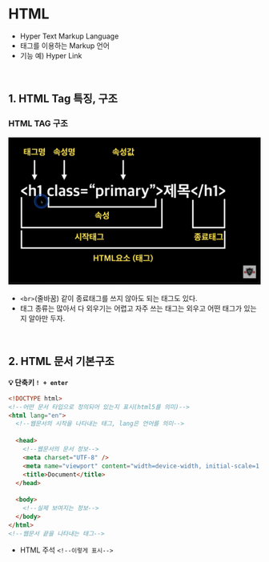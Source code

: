 # HTML

- Hyper Text Markup Language
- 태그를 이용하는 Markup 언어
- 기능 예) Hyper Link

<br>

## 1. HTML Tag 특징, 구조

### HTML TAG 구조

![html-tag-구성요소](image/html-tag-%EA%B5%AC%EC%84%B1%EC%9A%94%EC%86%8C.png)

- `<br>`(줄바꿈) 같이 종료태그를 쓰지 않아도 되는 태그도 있다.
- 태그 종류는 많아서 다 외우기는 어렵고 자주 쓰는 태그는 외우고 어떤 태그가 있는지 알아만 두자.

<br>

## 2. HTML 문서 기본구조

**💡 단축키 `! + enter`**

```html
<!DOCTYPE html>
<!--어떤 문서 타입으로 정의되어 있는지 표시(html5를 의미)-->
<html lang="en">
  <!--웹문서의 시작을 나타내는 태그, lang은 언어를 의미-->

  <head>
    <!--웹문서의 문서 정보-->
    <meta charset="UTF-8" />
    <meta name="viewport" content="width=device-width, initial-scale=1.0" />
    <title>Document</title>
  </head>

  <body>
    <!--실제 보여지는 정보-->
  </body>
</html>
<!--웹문서 끝을 나타내는 태그-->
```

- HTML 주석
  `<!--이렇게 표시-->`

